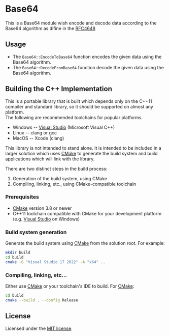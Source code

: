 # Base64
This is a Base64 module wish encode and decode data according to the Base64 algorithm as difine in the [RFC4648](https://datatracker.ietf.org/doc/html/rfc4648)

## Usage

* The `Base64::EncodeToBase64` function encodes the given data using the Base64 algorithm.
* The `Base64::DecodeFromBase64` function decode the given data using the Base64
algorithm.

## Building the C++ Implementation

This is a portable library that is built which depends only on the C++11 compiler and
standard library, so it should be supported on almost any platform.  
The following are recommended toolchains for popular platforms.

* Windows -- [Visual Studio](https://www.visualstudio.com/) (Microsoft Visual
  C++)
* Linux -- clang or gcc
* MacOS -- Xcode (clang)

This library is not intended to stand alone.  It is intended to be included in
a larger solution which uses [CMake](https://cmake.org/) to generate the build
system and build applications which will link with the library.

There are two distinct steps in the build process:

1. Generation of the build system, using CMake
2. Compiling, linking, etc., using CMake-compatible toolchain

### Prerequisites

* [CMake](https://cmake.org/) version 3.8 or newer
* C++11 toolchain compatible with CMake for your development platform (e.g.
  [Visual Studio](https://www.visualstudio.com/) on Windows)

### Build system generation

Generate the build system using [CMake](https://cmake.org/) from the solution
root.  For example:

```bash
mkdir build
cd build
cmake -G "Visual Studio 17 2022" -A "x64" ..
```

### Compiling, linking, etc...

Either use [CMake](https://cmake.org/) or your toolchain's IDE to build.
For [CMake](https://cmake.org/):

```bash
cd build
cmake --build . --config Release
```

## License

Licensed under the [MIT license](LICENSE.txt).